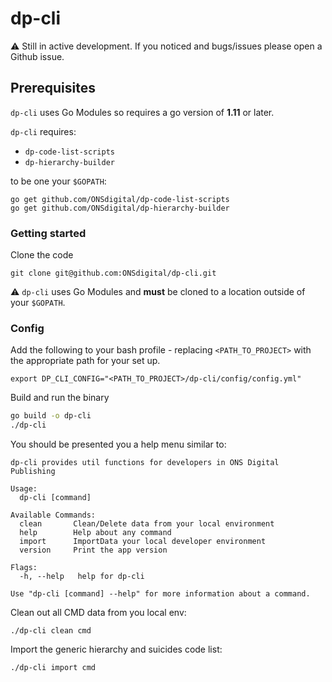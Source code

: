 # dp-cli

:warning: Still in active development. If you noticed and bugs/issues please open a Github issue. 

## Prerequisites
`dp-cli` uses Go Modules so requires a go version of **1.11** or later. 

`dp-cli` requires:
- `dp-code-list-scripts` 
- `dp-hierarchy-builder`

to be one your `$GOPATH`:
```
go get github.com/ONSdigital/dp-code-list-scripts
go get github.com/ONSdigital/dp-hierarchy-builder
```

### Getting started
Clone the code
```
git clone git@github.com:ONSdigital/dp-cli.git
```
:warning: `dp-cli` uses Go Modules and **must** be cloned to a location outside of your `$GOPATH`.

### Config
Add the following to your bash profile - replacing `<PATH_TO_PROJECT>` with the appropriate path for your set up. 

```
export DP_CLI_CONFIG="<PATH_TO_PROJECT>/dp-cli/config/config.yml"
```
Build and run the binary
````bash
go build -o dp-cli
./dp-cli
````

You should be presented you a help menu similar to:
```
dp-cli provides util functions for developers in ONS Digital Publishing

Usage:
  dp-cli [command]

Available Commands:
  clean       Clean/Delete data from your local environment
  help        Help about any command
  import      ImportData your local developer environment
  version     Print the app version

Flags:
  -h, --help   help for dp-cli

Use "dp-cli [command] --help" for more information about a command.
```

Clean out all CMD data from you local env:
```
./dp-cli clean cmd
```

Import the generic hierarchy and suicides code list:
```
./dp-cli import cmd
```
